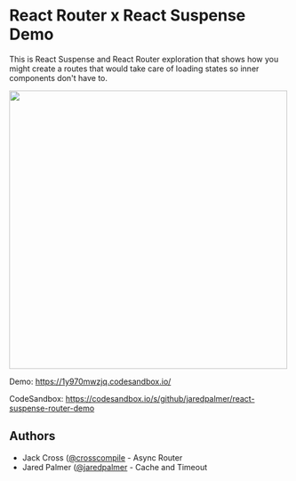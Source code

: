 # React Router x React Suspense Demo


This is React Suspense and React Router exploration that shows how you might create a routes that would take care of loading states so inner components don't have to. 


<img src="https://user-images.githubusercontent.com/4060187/38147165-0a54a65e-341f-11e8-9f35-f17b3622555e.gif" width="500">


Demo: https://1y970mwzjq.codesandbox.io/

CodeSandbox: https://codesandbox.io/s/github/jaredpalmer/react-suspense-router-demo

## Authors

- Jack Cross ([@crosscompile](https://twitter.com/crosscompile) - Async Router
- Jared Palmer ([@jaredpalmer](https://twitter.com/jaredpalmer) - Cache and Timeout
